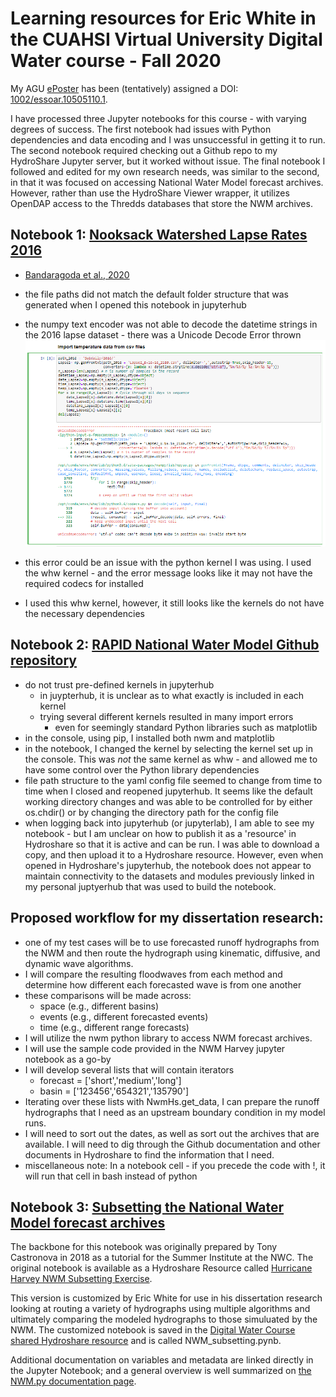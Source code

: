 # Learning resources for Eric White in the CUAHSI Virtual University Digital Water course - Fall 2020

My AGU [ePoster](https://agu2020fallmeeting-agu.ipostersessions.com/default.aspx?s=1E-F8-CA-25-21-94-C5-4A-A0-1B-6D-F2-89-0D-BF-78&guestview=true) has been (tentatively) assigned a DOI: [1002/essoar.10505110.1](https://doi.org/10.1002/essoar.10505110.1).

I have processed three Jupyter notebooks for this course - with varying degrees of success. The first notebook had issues with Python dependencies and data encoding and I was unsuccessful in getting it to run. The second notebook required checking out a Github repo to my HydroShare Jupyter server, but it worked without issue. The final notebook I followed and edited for my own research needs, was similar to the second, in that it was focused on accessing National Water Model forecast archives. However, rather than use the HydroShare Viewer wrapper, it utilizes OpenDAP access to the Thredds databases that store the NWM archives.

## Notebook 1: [Nooksack Watershed Lapse Rates 2016](https://www.hydroshare.org/resource/222e832d3df24dea9bae9bbeb6f4219d/)
- [Bandaragoda et al., 2020](https://doi.org/10.1016/j.dib.2020.105578)
- the file paths did not match the default folder structure that was generated when I opened this notebook in jupyterhub
- the numpy text encoder was not able to decode the datetime strings in the 2016 lapse dataset - there was a Unicode Decode Error thrown![image](https://github.com/edwhite12/learning-resources/blob/master/Nooksack_error.PNG)
- this error could be an issue with the python kernel I was using. I used the whw kernel - and the error message looks like it may not have the required codecs for installed

- I used this whw kernel, however, it still looks like the kernels do not have the necessary dependencies

 ## Notebook 2: [RAPID National Water Model Github repository](https://github.com/rapid-research/tutorial_rapid-nationalwatermodel)
- do not trust pre-defined kernels in jupyterhub
  - in juypterhub, it is unclear as to what exactly is included in each kernel
  - trying several different kernels resulted in many import errors
    - even for seemingly standard Python libraries such as matplotlib
- in the console, using pip, I installed both nwm and matplotlib
- in the notebook, I changed the kernel by selecting the kernel set up in the console. This was *not* the same kernel as whw - and allowed me to have some control over the Python library dependencies
- file path structure to the yaml config file seemed to change from time to time when I closed and reopened jupyterhub. It seems like the default working directory changes and was able to be controlled for by either os.chdir() or by changing the directory path for the config file
- when logging back into jupyterhub (or jupyterlab), I am able to see my notebook - but I am unclear on how to publish it as a 'resource' in Hydroshare so that it is active and can be run. I was able to download a copy, and then upload it to a Hydroshare resource. However, even when opened in Hydroshare's jupyterhub, the notebook does not appear to maintain connectivity to the datasets and modules previously linked in my personal juptyerhub that was used to build the notebook.


## Proposed workflow for my dissertation research:
- one of my test cases will be to use forecasted runoff hydrographs from the NWM and then route the hydrograph using kinematic, diffusive, and dynamic wave algorithms.
- I will compare the resulting floodwaves from each method and determine how different each forecasted wave is from one another
- these comparisons will be made across:
    - space (e.g., different basins)
    - events (e.g., different forecasted events)
    - time (e.g., different range forecasts)
- I will utilize the nwm python library to access NWM forecast archives.
- I will use the sample code provided in the NWM Harvey jupyter notebook as a go-by
- I will develop several lists that will contain iterators
    - forecast = ['short','medium','long']
    - basin = ['123456','654321','135790']
- Iterating over these lists with NwmHs.get_data, I can prepare the runoff hydrographs that I need as an upstream boundary condition in my model runs.
- I will need to sort out the dates, as well as sort out the archives that are available. I will need to dig through the Github documentation and other documents in Hydroshare to find the information that I need.
- miscellaneous note: In a notebook cell - if you precede the code with !, it will run that cell in bash instead of python

 ## Notebook 3: [Subsetting the National Water Model forecast archives](https://www.hydroshare.org/resource/3db192783bcb4599bab36d43fc3413db/)
The backbone for this notebook was originally prepared by Tony Castronova in 2018 as a tutorial for the Summer Institute at the NWC. The original notebook is available as a Hydroshare Resource called [Hurricane Harvey NWM Subsetting Exercise](https://www.hydroshare.org/resource/3db192783bcb4599bab36d43fc3413db/).

This version is customized by Eric White for use in his dissertation research looking at routing a variety of hydrographs using multiple algorithms and ultimately comparing the modeled hydrographs to those simuluated by the NWM. The customized notebook is saved in the [Digital Water Course shared Hydroshare resource](https://www.hydroshare.org/resource/01fb1caf21fc45fb9ac1257bb276bc7a/) and is called NWM_subsetting.pynb.

Additional documentation on variables and metadata are linked directly in the Jupyter Notebook; and a general overview is well summarized on [the NWM.py documentation page](https://nwm.readthedocs.io/en/latest/).


